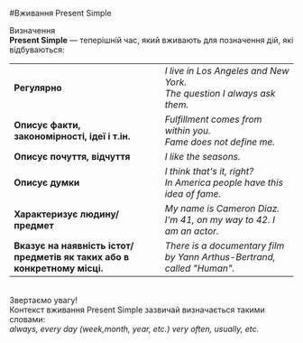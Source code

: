 #Вживання Present Simple

 <div class="eoz-wrap">
<span class="eoz">Визначення</span>
<div class="eoz-text">
<b>Present Simple</b> — теперішній час, який вживають для позначення дій, які відбуваються:
</div>
</div>


<table>
  <tr>
    <td><b>Регулярно</b></td>
    <td><i>I live in Los Angeles and New York.<br>
    The question I always ask them.</i></td> 
  </tr>
  <tr>
    <td><b>Описує факти, закономірності, ідеї і т.ін.</b></td>
    <td><i>Fulfillment comes from within you.<br>
    Fame does not define me.</i></td> 
  </tr>
  <tr>
    <td><b>Описує почуття, відчуття</b></td>
    <td><i>I like the seasons.</i></td> 
  </tr>
    <tr>
    <td><b>Описує думки</b></td>
    <td><i>I think that's it, right?<br>
    In America people have this idea of fame.</i></td>
  </tr>
  <tr>
    <td><b>Характеризує людину/предмет</b></td>
    <td><i>My name is Cameron Diaz. I'm 41, on my way to 42. I am an actor.</i></td>
  </tr>
  <tr>
    <td><b>Вказує на наявність істот/предметів як таких або в конкретному місці. </b></td>
    <td><i>There is a documentary film by Yann Arthus-Bertrand, called "Human".</i></td>
  </tr>
</table>
<br>

<div class="add-wrap">
<span class="add">Звертаємо увагу!</span>
<div class="add-text">
Контекст вживання Present Simple зазвичай визначається такими словами:<br> <i>always, every day (week,month, year, etc.) very often, usually, etc.</i>
</div>
</div>
